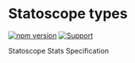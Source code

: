 # Statoscope types

[![npm version](https://badge.fury.io/js/%40statoscope%2Ftypes.svg)](https://badge.fury.io/js/%40statoscope%2F2Ftypes)
[![Support](https://img.shields.io/badge/-Support-blue)](https://opencollective.com/statoscope)

Statoscope Stats Specification
